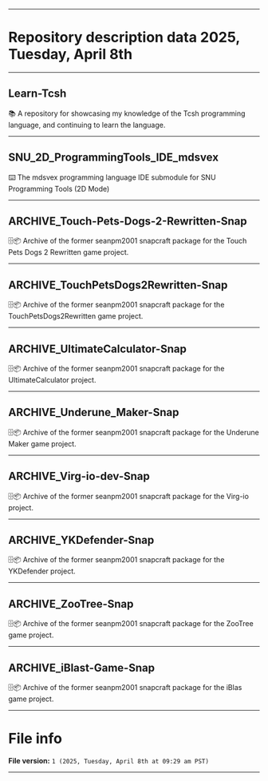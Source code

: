 
***

# Repository description data 2025, Tuesday, April 8th

---

## Learn-Tcsh

📚️ A repository for showcasing my knowledge of the Tcsh programming language, and continuing to learn the language. 

---

## SNU_2D_ProgrammingTools_IDE_mdsvex

⌨️ The mdsvex programming language IDE submodule for SNU Programming Tools (2D Mode)

---

## ARCHIVE_Touch-Pets-Dogs-2-Rewritten-Snap

🗄️📦️ Archive of the former seanpm2001 snapcraft package for the Touch Pets Dogs 2 Rewritten game project.

---

## ARCHIVE_TouchPetsDogs2Rewritten-Snap

🗄️📦️ Archive of the former seanpm2001 snapcraft package for the TouchPetsDogs2Rewritten game project.

---

## ARCHIVE_UltimateCalculator-Snap

🗄️📦️ Archive of the former seanpm2001 snapcraft package for the UltimateCalculator project.

---

## ARCHIVE_Underune_Maker-Snap

🗄️📦️ Archive of the former seanpm2001 snapcraft package for the Underune Maker game project.

---

## ARCHIVE_Virg-io-dev-Snap

🗄️📦️ Archive of the former seanpm2001 snapcraft package for the Virg-io project.

---

## ARCHIVE_YKDefender-Snap

🗄️📦️ Archive of the former seanpm2001 snapcraft package for the YKDefender project.

---

## ARCHIVE_ZooTree-Snap

🗄️📦️ Archive of the former seanpm2001 snapcraft package for the ZooTree game project.

---

## ARCHIVE_iBlast-Game-Snap

🗄️📦️ Archive of the former seanpm2001 snapcraft package for the iBlas game project.

***

# File info

**File version:** `1 (2025, Tuesday, April 8th at 09:29 am PST)`

***

